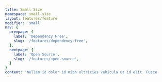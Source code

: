 ```yaml
---
title: Small Size
namespace: small-size
layout: features/feature
modifier: 'small'
nav: {
  prevpage: {
    label: 'Dependency Free',
    slug: '/features/dependency-free',
  },
  nextpage: {
    label: 'Open Source',
    slug: '/features/open-source',
  }
}
content: 'Nullam id dolor id nibh ultricies vehicula ut id elit. Fusce dapibus, tellus ac cursus commodo, tortor mauris condimentum nibh, ut fermentum massa justo sit amet risus. Cras justo odio, dapibus ac facilisis in, egestas eget quam.'
---
```

